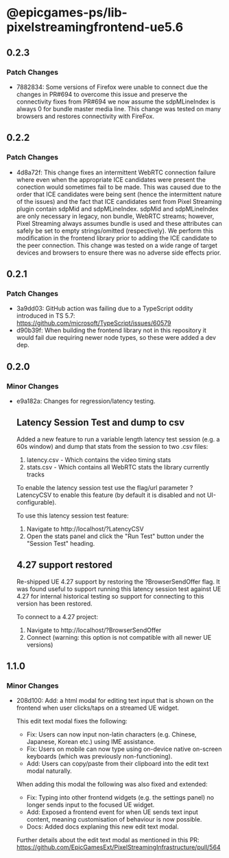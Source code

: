 # @epicgames-ps/lib-pixelstreamingfrontend-ue5.6

## 0.2.3

### Patch Changes

- 7882834: Some versions of Firefox were unable to connect due the changes in PR#694 to overcome this issue and preserve the connectivity fixes from PR#694 we now assume the sdpMLineIndex is always 0 for bundle master media line. This change was tested on many browsers and restores connectivity with FireFox.

## 0.2.2

### Patch Changes

- 4d8a72f: This change fixes an intermittent WebRTC connection failure where even when the appropriate ICE candidates were present the conection would sometimes fail to be made. This was caused due to the order that ICE candidates were being sent (hence the intermittent nature of the issues) and the fact that ICE candidates sent from Pixel Streaming plugin contain sdpMid and sdpMLineIndex. sdpMid and sdpMLineIndex are only necessary in legacy, non bundle, WebRTC streams; however, Pixel Streaming always assumes bundle is used and these attributes can safely be set to empty strings/omitted (respectively). We perform this modification in the frontend library prior to adding the ICE candidate to the peer connection. This change was tested on a wide range of target devices and browsers to ensure there was no adverse side effects prior.

## 0.2.1

### Patch Changes

- 3a9dd03: GitHub action was failing due to a TypeScript oddity introduced in TS 5.7: https://github.com/microsoft/TypeScript/issues/60579
- d90b39f: When building the frontend library not in this repository it would fail due requiring newer node types, so these were added a dev dep.

## 0.2.0

### Minor Changes

- e9a182a: Changes for regression/latency testing.

    ## Latency Session Test and dump to csv

    Added a new feature to run a variable length latency test session (e.g. a 60s window)
    and dump that stats from the session to two .csv files:

    1. latency.csv - Which contains the video timing stats
    2. stats.csv - Which contains all WebRTC stats the library currently tracks

    To enable the latency session test use the flag/url parameter ?LatencyCSV
    to enable this feature (by default it is disabled and not UI-configurable).

    To use this latency session test feature:

    1. Navigate to http://localhost/?LatencyCSV
    2. Open the stats panel and click the "Run Test" button under the "Session Test" heading.

    ## 4.27 support restored

    Re-shipped UE 4.27 support by restoring the ?BrowserSendOffer flag.
    It was found useful to support running this latency session test against UE 4.27
    for internal historical testing so support for connecting to this version has been restored.

    To connect to a 4.27 project:

    1. Navigate to http://localhost/?BrowserSendOffer
    2. Connect (warning: this option is not compatible with all newer UE versions)

## 1.1.0

### Minor Changes

- 208d100: Add: a html modal for editing text input that is shown on the frontend when user clicks/taps on a streamed UE widget.

    This edit text modal fixes the following:

    - Fix: Users can now input non-latin characters (e.g. Chinese, Japanese, Korean etc.) using IME assistance.
    - Fix: Users on mobile can now type using on-device native on-screen keyboards (which was previously non-functioning).
    - Add: Users can copy/paste from their clipboard into the edit text modal naturally.

    When adding this modal the following was also fixed and extended:

    - Fix: Typing into other frontend widgets (e.g. the settings panel) no longer sends input to the focused UE widget.
    - Add: Exposed a frontend event for when UE sends text input content, meaning customisation of behaviour is now possible.
    - Docs: Added docs explaning this new edit text modal.

    Further details about the edit text modal as mentioned in this PR: https://github.com/EpicGamesExt/PixelStreamingInfrastructure/pull/564
